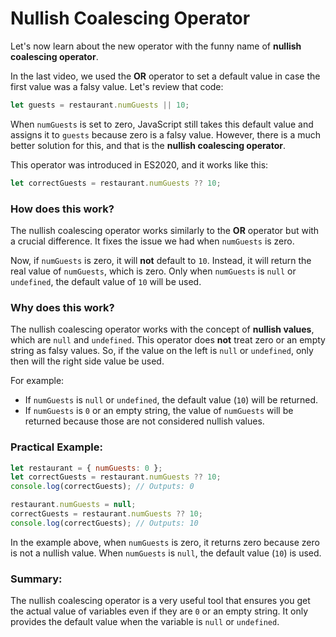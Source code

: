 # Nullish Coalescing Operator

Let's now learn about the new operator with the funny name of **nullish coalescing operator**.

In the last video, we used the **OR** operator to set a default value in case the first value was a falsy value. Let's review that code:

```javascript
let guests = restaurant.numGuests || 10;

````

When `numGuests` is set to zero, JavaScript still takes this default value and assigns it to `guests` because zero is a falsy value. However, there is a much better solution for this, and that is the **nullish coalescing operator**.

This operator was introduced in ES2020, and it works like this:

```javascript
let correctGuests = restaurant.numGuests ?? 10;
```

### How does this work?

The nullish coalescing operator works similarly to the **OR** operator but with a crucial difference. It fixes the issue we had when `numGuests` is zero.

Now, if `numGuests` is zero, it will **not** default to `10`. Instead, it will return the real value of `numGuests`, which is zero. Only when `numGuests` is `null` or `undefined`, the default value of `10` will be used.

### Why does this work?

The nullish coalescing operator works with the concept of **nullish values**, which are `null` and `undefined`. This operator does **not** treat zero or an empty string as falsy values. So, if the value on the left is `null` or `undefined`, only then will the right side value be used.

For example:

- If `numGuests` is `null` or `undefined`, the default value (`10`) will be returned.
- If `numGuests` is `0` or an empty string, the value of `numGuests` will be returned because those are not considered nullish values.

### Practical Example:

```javascript
let restaurant = { numGuests: 0 };
let correctGuests = restaurant.numGuests ?? 10;
console.log(correctGuests); // Outputs: 0

restaurant.numGuests = null;
correctGuests = restaurant.numGuests ?? 10;
console.log(correctGuests); // Outputs: 10
```

In the example above, when `numGuests` is zero, it returns zero because zero is not a nullish value. When `numGuests` is `null`, the default value (`10`) is used.

### Summary:

The nullish coalescing operator is a very useful tool that ensures you get the actual value of variables even if they are `0` or an empty string. It only provides the default value when the variable is `null` or `undefined`.


